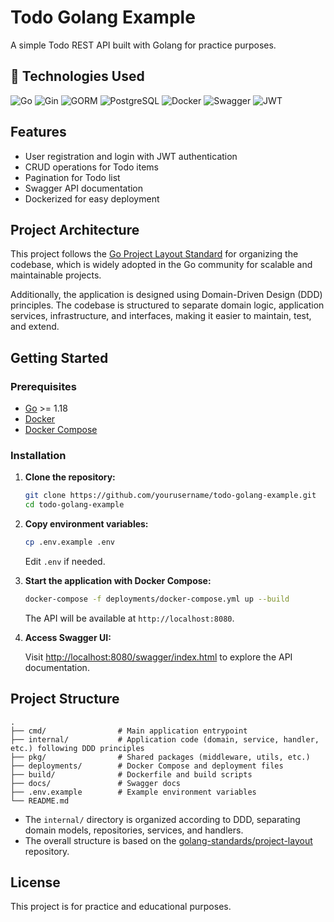 # Todo Golang Example

A simple Todo REST API built with Golang for practice purposes.

## 🚀 Technologies Used

<p>
  <img src="https://img.shields.io/badge/Go-1.18+-00ADD8?logo=go&logoColor=white" alt="Go" />
  <img src="https://img.shields.io/badge/Gin-00B386?logo=gin&logoColor=white" alt="Gin" />
  <img src="https://img.shields.io/badge/GORM-FF7043?logo=go&logoColor=white" alt="GORM" />
  <img src="https://img.shields.io/badge/PostgreSQL-336791?logo=postgresql&logoColor=white" alt="PostgreSQL" />
  <img src="https://img.shields.io/badge/Docker-2496ED?logo=docker&logoColor=white" alt="Docker" />
  <img src="https://img.shields.io/badge/Swagger-85EA2D?logo=swagger&logoColor=white" alt="Swagger" />
  <img src="https://img.shields.io/badge/JWT-Auth-000000?logo=jsonwebtokens&logoColor=white" alt="JWT" />
</p>

## Features

- User registration and login with JWT authentication
- CRUD operations for Todo items
- Pagination for Todo list
- Swagger API documentation
- Dockerized for easy deployment

## Project Architecture

This project follows the [Go Project Layout Standard](https://github.com/golang-standards/project-layout) for organizing the codebase, which is widely adopted in the Go community for scalable and maintainable projects.

Additionally, the application is designed using Domain-Driven Design (DDD) principles. The codebase is structured to separate domain logic, application services, infrastructure, and interfaces, making it easier to maintain, test, and extend.

## Getting Started

### Prerequisites

- [Go](https://golang.org/) >= 1.18
- [Docker](https://www.docker.com/)
- [Docker Compose](https://docs.docker.com/compose/)

### Installation

1. **Clone the repository:**

   ```bash
   git clone https://github.com/yourusername/todo-golang-example.git
   cd todo-golang-example
   ```

2. **Copy environment variables:**

   ```bash
   cp .env.example .env
   ```

   Edit `.env` if needed.

3. **Start the application with Docker Compose:**

   ```bash
   docker-compose -f deployments/docker-compose.yml up --build
   ```

   The API will be available at `http://localhost:8080`.

4. **Access Swagger UI:**

   Visit [http://localhost:8080/swagger/index.html](http://localhost:8080/swagger/index.html) to explore the API documentation.

## Project Structure

```
.
├── cmd/                # Main application entrypoint
├── internal/           # Application code (domain, service, handler, etc.) following DDD principles
├── pkg/                # Shared packages (middleware, utils, etc.)
├── deployments/        # Docker Compose and deployment files
├── build/              # Dockerfile and build scripts
├── docs/               # Swagger docs
├── .env.example        # Example environment variables
└── README.md
```

- The `internal/` directory is organized according to DDD, separating domain models, repositories, services, and handlers.
- The overall structure is based on the [golang-standards/project-layout](https://github.com/golang-standards/project-layout) repository.

## License

This project is for practice and educational purposes.
